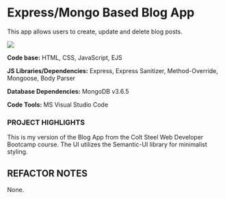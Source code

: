 ﻿# Express/Mongo Based Blog App
This app allows users to create, update and delete blog posts.

![](https://raw.githubusercontent.com/CLewisMessina/Express_Mongo_Blog_App/img/blog.png)

**Code base:** HTML, CSS, JavaScript, EJS

**JS Libraries/Dependencies:** Express, Express Sanitizer, Method-Override, Mongoose, Body Parser

**Database Dependencies:** MongoDB v3.6.5

**Code Tools:** MS Visual Studio Code


### PROJECT HIGHLIGHTS
This is my version of the Blog App from the Colt Steel Web Developer Bootcamp course. The UI utilizes the Semantic-UI library for minimalist styling.

## REFACTOR NOTES
None.

